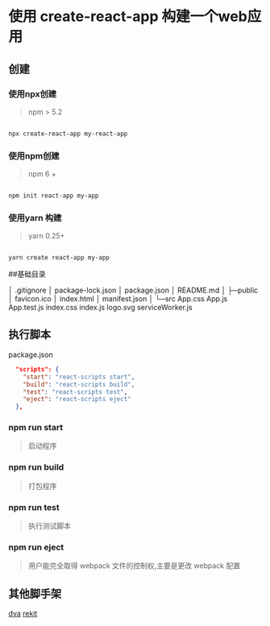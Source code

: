 # 使用 create-react-app 构建一个web应用

## 创建

### 使用npx创建

> npm > 5.2

```bash

npx create-react-app my-react-app

```

### 使用npm创建

> npm 6 + 

```bash

npm init react-app my-app

```

### 使用yarn 构建

> yarn 0.25+

```bash

yarn create react-app my-app

```

##基础目录

│  .gitignore
│  package-lock.json
│  package.json
│  README.md
│
├─public
│      favicon.ico
│      index.html
│      manifest.json
│
└─src
        App.css
        App.js
        App.test.js
        index.css
        index.js
        logo.svg
        serviceWorker.js


## 执行脚本

package.json
```json
  "scripts": {
    "start": "react-scripts start",
    "build": "react-scripts build",
    "test": "react-scripts test",
    "eject": "react-scripts eject"
  },
```

### npm run start 

> 启动程序

### npm run build

> 打包程序

### npm run test 

> 执行测试脚本

### npm run eject

> 用户能完全取得 webpack 文件的控制权,主要是更改 webpack 配置


## 其他脚手架

[dva](https://dvajs.com/)
[rekit](http://rekit.js.org/)